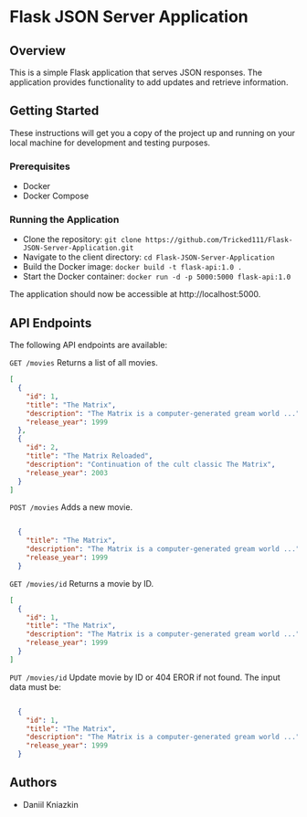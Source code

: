 
# Flask JSON Server Application




## Overview

This is a simple Flask application that serves JSON responses. The application provides functionality to add updates and retrieve information.


## Getting Started

These instructions will get you a copy of the project up and running on your local machine for development and testing purposes.

### Prerequisites

* Docker
* Docker Compose

### Running the Application

* Clone the repository: `git clone https://github.com/Tricked111/Flask-JSON-Server-Application.git`
* Navigate to the client directory: `cd Flask-JSON-Server-Application`
* Build the Docker image: `docker build -t flask-api:1.0 .`
* Start the Docker container: `docker run -d -p 5000:5000 flask-api:1.0`

The application should now be accessible at http://localhost:5000.

## API Endpoints
The following API endpoints are available:

`GET /movies` Returns a list of all movies.

```json
[
  {
    "id": 1,
    "title": "The Matrix",
    "description": "The Matrix is a computer-generated gream world ...",
    "release_year": 1999
  },
  {
    "id": 2,
    "title": "The Matrix Reloaded",
    "description": "Continuation of the cult classic The Matrix",
    "release_year": 2003
  }
]
```
`POST /movies`
Adds a new movie.
```json

  {
    "title": "The Matrix",
    "description": "The Matrix is a computer-generated gream world ...",
    "release_year": 1999
  }
  ```


`GET /movies/id` Returns a movie by ID.
```json
[
  {
    "id": 1,
    "title": "The Matrix",
    "description": "The Matrix is a computer-generated gream world ...",
    "release_year": 1999
  }
]

```
`PUT /movies/id` Update movie by ID or 404 EROR if not found.
The input data must be:
```json

  {
    "id": 1,
    "title": "The Matrix",
    "description": "The Matrix is a computer-generated gream world ...",
    "release_year": 1999
  }


```


## Authors
* Daniil Kniazkin

